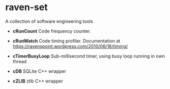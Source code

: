 # raven-set
A collection of software engineering tools

 * **cRunCount** Code frequency counter.
 
 * **cRunWatch** Code timing profiler.  Documentation at https://ravenspoint.wordpress.com/2010/06/16/timing/
 
 * **cTimerBusyLoop** Sub-millisecond timer, using busy loop running in own thread
 
 * **cDB** SQLite C++ wrapper
 
 * **cZLIB** zlib C++ wrapper
 
